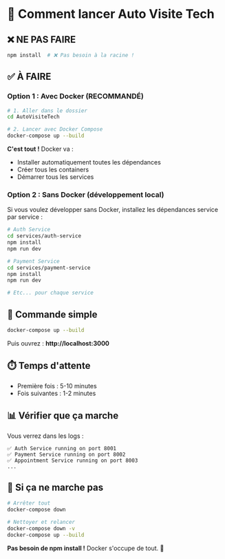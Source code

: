 # 🚀 Comment lancer Auto Visite Tech

## ❌ NE PAS FAIRE

```bash
npm install  # ❌ Pas besoin à la racine !
```

## ✅ À FAIRE

### Option 1 : Avec Docker (RECOMMANDÉ)

```bash
# 1. Aller dans le dossier
cd AutoVisiteTech

# 2. Lancer avec Docker Compose
docker-compose up --build
```

**C'est tout !** Docker va :
- Installer automatiquement toutes les dépendances
- Créer tous les containers
- Démarrer tous les services

### Option 2 : Sans Docker (développement local)

Si vous voulez développer sans Docker, installez les dépendances service par service :

```bash
# Auth Service
cd services/auth-service
npm install
npm run dev

# Payment Service
cd services/payment-service
npm install
npm run dev

# Etc... pour chaque service
```

## 🎯 Commande simple

```bash
docker-compose up --build
```

Puis ouvrez : **http://localhost:3000**

## ⏱️ Temps d'attente

- Première fois : 5-10 minutes
- Fois suivantes : 1-2 minutes

## 📊 Vérifier que ça marche

Vous verrez dans les logs :
```
✅ Auth Service running on port 8001
✅ Payment Service running on port 8002
✅ Appointment Service running on port 8003
...
```

## 🐛 Si ça ne marche pas

```bash
# Arrêter tout
docker-compose down

# Nettoyer et relancer
docker-compose down -v
docker-compose up --build
```

**Pas besoin de npm install !** Docker s'occupe de tout. 🎉
